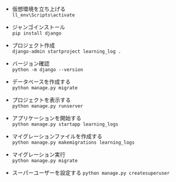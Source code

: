 - 仮想環境を立ち上げる  
```ll_env\Scripts\activate```

- ジャンゴインストール  
```pip install django```

- プロジェクト作成  
```django-admin startproject learning_log .```

- バージョン確認  
```python -m django --version```

- データベースを作成する  
```python manage.py migrate```

- プロジェクトを表示する  
```python manage.py runserver```

- アプリケーションを開始する  
```python manage.py startapp learning_logs```

- マイグレーションファイルを作成する  
```python manage.py makemigrations learning_logs```

- マイグレーション実行  
```python manage.py migrate```

- スーパーユーザーを設定する
```python manage.py createsuperuser```